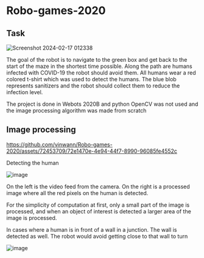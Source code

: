 # Robo-games-2020

## Task 
![Screenshot 2024-02-17 012338](https://github.com/vinwann/Robo-games-2020/assets/72453709/8ef8f512-7bf9-4bfa-9eda-04b80f52b0f9)

The goal of the robot is to navigate to the green box and get back to the start of the maze in the shortest time possible. Along the path are humans infected with COVID-19 the robot should avoid them. All humans wear a red colored t-shirt which was used to detect the humans. The blue blob represents sanitizers and the robot should collect them to reduce the infection level.

The project is done in Webots 2020B and python
OpenCV was not used and the image processing algorithm was made from scratch 

## Image processing

https://github.com/vinwann/Robo-games-2020/assets/72453709/72e1470e-4e94-44f7-8990-96085fe4552c

Detecting the human

![image](https://github.com/vinwann/Robo-games-2020/assets/72453709/aad25e52-f8e4-4d2d-b685-aea35763e6b8)

On the left is the video feed from the camera. On the right is a processed image where all the red pixels on the human is detected.

For the simplicity of computation at first, only a small part of the image is processed, and when an object of interest is detected a larger area of the image is processed.

In cases where a human is in front of a wall in a junction. The wall is detected as well. The robot would avoid getting close to that wall to turn

![image](https://github.com/vinwann/Robo-games-2020/assets/72453709/413ac9d8-d057-4e99-b725-207e97ba8559)
